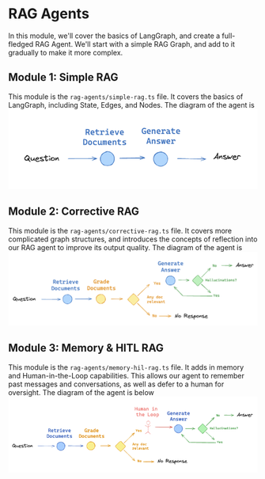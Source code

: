 # RAG Agents

In this module, we'll cover the basics of LangGraph, and create a full-fledged RAG Agent.
We'll start with a simple RAG Graph, and add to it gradually to make it more complex.

## Module 1: Simple RAG

This module is the ```rag-agents/simple-rag.ts``` file. It covers the basics of LangGraph, including State, Edges, and Nodes. The diagram of the agent is
![Architecture](../images/simple_rag.png)

## Module 2: Corrective RAG

This module is the ```rag-agents/corrective-rag.ts``` file. It covers more complicated graph
structures, and introduces the concepts of reflection into our RAG agent to improve its output
quality. The diagram of the agent is
![Architecture](../images/check_hallucinations.png)

## Module 3: Memory & HITL RAG

This module is the ```rag-agents/memory-hil-rag.ts``` file. It adds in memory and Human-in-the-Loop capabilities. This allows our agent to remember past messages and conversations, as well as defer to a human for oversight. The diagram of the agent is below
![Architecture](../images/hil_v2.png)